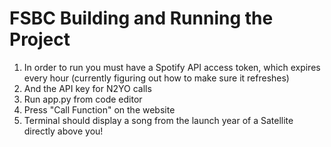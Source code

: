 # FSBC Building and Running the Project

1. In order to run you must have a Spotify API access token, which expires every hour (currently figuring out how to make sure it refreshes)
2. And the API key for N2YO calls
3. Run app.py from code editor
4. Press "Call Function" on the website
5. Terminal should display a song from the launch year of a Satellite directly above you!
